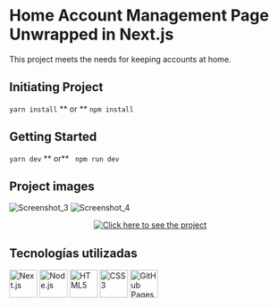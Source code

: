 # Home Account Management Page Unwrapped in Next.js

This project meets the needs for keeping accounts at home. 

## Initiating Project
`yarn install`
** or **
 `npm install`

## Getting Started

`yarn dev`
** or**
` npm run dev`


## Project images
![Screenshot_3](https://user-images.githubusercontent.com/91167097/232856953-00e3fe09-b344-4fa5-8030-25a96d6c9b07.png)
![Screenshot_4](https://user-images.githubusercontent.com/91167097/232856973-b38844d3-f929-4697-afb4-6dd7a8bd8934.png)

<p align="center">
  <a href="https://estebanjgg.github.io/conta-hogar" target="_blank">
    <img src="https://img.shields.io/badge/Click%20here%20to%20see%20the%20project-red?style=for-the-badge" alt="Click here to see the project" />
  </a>
</p>

## Tecnologías utilizadas

<img src="https://upload.wikimedia.org/wikipedia/commons/8/8e/Nextjs-logo.svg" alt="Next.js" width="50" height="50" /> <img src="https://upload.wikimedia.org/wikipedia/commons/d/d9/Node.js_logo.svg" alt="Node.js" width="50" height="50" /> <img src="https://upload.wikimedia.org/wikipedia/commons/6/61/HTML5_logo_and_wordmark.svg" alt="HTML5" width="50" height="50" /> <img src="https://upload.wikimedia.org/wikipedia/commons/d/d5/CSS3_logo_and_wordmark.svg" alt="CSS3" width="50" height="50" /> <img src="https://upload.wikimedia.org/wikipedia/commons/9/91/Octicons-mark-github.svg" alt="GitHub Pages" width="50" height="50" />

